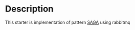 # Description
This starter is implementation of pattern [SAGA](https://microservices.io/patterns/data/saga.html) using rabbitmq

